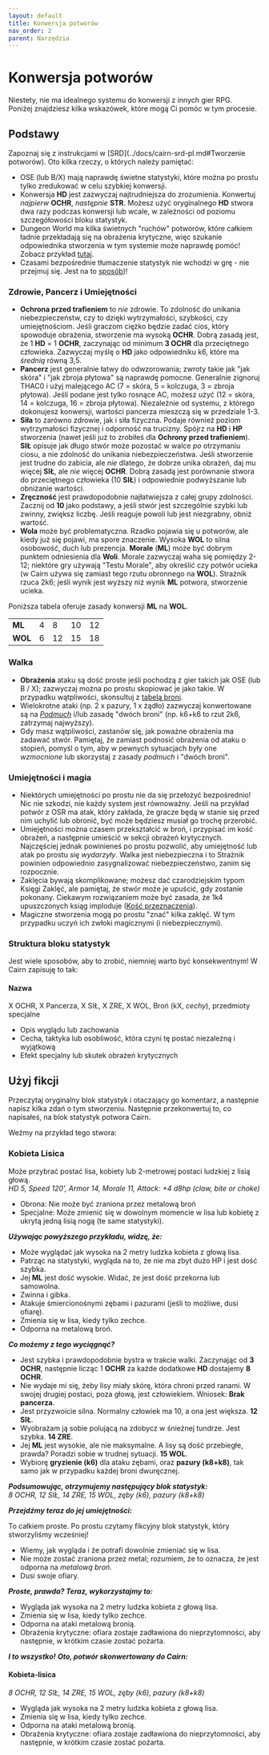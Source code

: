 ```yaml
---
layout: default
title: Konwersja potworów
nav_order: 2
parent: Narzędzia
---
```


# Konwersja potworów

Niestety, nie ma idealnego systemu do konwersji z innych gier RPG.  
Poniżej znajdziesz kilka wskazówek, które mogą Ci pomóc w tym procesie.

## Podstawy

Zapoznaj się z instrukcjami w [SRD](../docs/cairn-srd-pl.md#Tworzenie potworów). Oto kilka rzeczy, o których należy pamiętać:

- OSE (lub B/X) mają naprawdę świetne statystyki, które można po prostu tylko zredukować w celu szybkiej konwersji.
- Konwersja **HD** jest zazwyczaj najtrudniejsza do zrozumienia. Konwertuj _najpierw_ **OCHR**, _następnie_ **STR**. Możesz użyć oryginalnego **HD** stwora dwa razy podczas konwersji lub wcale, w zależności od poziomu szczegółowości bloku statystyk.
- Dungeon World ma kilka świetnych "ruchów" potworów, które całkiem ładnie przekładają się na obrażenia krytyczne, więc szukanie odpowiednika stworzenia w tym systemie może naprawdę pomóc! Zobacz przykład [tutaj](http://codex.dungeon-world.com/monster/5698559156420608).
- Czasami bezpośrednie tłumaczenie statystyk nie wchodzi w grę - nie przejmuj się. Jest na to [sposób](#użyj-fikcji))!

### Zdrowie, Pancerz i Umiejętności

- **Ochrona przed trafieniem** to _nie_ zdrowie. To zdolność do unikania niebezpieczeństw, czy to dzięki wytrzymałości, szybkości, czy umiejętnościom. Jeśli graczom ciężko będzie zadać cios, który spowoduje obrażenia, stworzenie ma wysoką **OCHR**. Dobrą zasadą jest, że 1 **HD** = 1 **OCHR**, zaczynając od minimum **3 OCHR** dla przeciętnego człowieka. Zazwyczaj myślę o **HD** jako odpowiedniku k6, które ma _średnią_ równą 3,5.
- **Pancerz** jest generalnie łatwy do odwzorowania; zwroty takie jak "jak skóra" i "jak zbroja płytowa" są naprawdę pomocne. Generalnie zignoruj THAC0 i użyj malejącego AC (7 = skóra, 5 = kolczuga, 3 = zbroja płytowa). Jeśli podane jest tylko rosnące AC, możesz użyć (12 = skóra, 14 = kolczuga, 16 = zbroja płytowa). Niezależnie od systemu, z którego dokonujesz konwersji, wartości pancerza mieszczą się w przedziale 1-3.
- **Siła** to zarówno zdrowie, jak i siła fizyczna.  Podaje również poziom wytrzymałości fizycznej i odporność na trucizny.  Spójrz na **HD** i **HP** stworzenia (nawet jeśli już to zrobiłeś dla **Ochrony przed trafieniem**). **SIŁ** opisuje jak długo stwór może pozostać w walce _po_ otrzymaniu ciosu, a nie zdolność do unikania niebezpieczeństwa. Jeśli stworzenie jest trudne do zabicia, ale _nie_ dlatego, że dobrze unika obrażeń, daj mu więcej **SIŁ**, ale _nie_ więcej **OCHR**. Dobrą zasadą jest porównanie stwora do przeciętnego człowieka (10 **SIŁ**) i odpowiednie podwyższanie lub obniżanie wartości.
- **Zręczność** jest prawdopodobnie najłatwiejsza z całej grupy zdolności. Zacznij od **10** jako podstawy, a jeśli stwór jest szczególnie szybki lub zwinny, zwiększ liczbę. Jeśli reaguje powoli lub jest niezgrabny, obniż wartość.
- **Wola** może być problematyczna. Rzadko pojawia się u potworów, ale kiedy już się pojawi, ma spore znaczenie. Wysoka **WOL** to silna osobowość, duch lub prezencja. **Morale** (**ML**) może być dobrym punktem odniesienia dla **Woli**. Morale zazwyczaj waha się pomiędzy 2-12; niektóre gry używają "Testu Morale", aby określić czy potwór ucieka (w Cairn używa się zamiast tego rzutu obronnego na **WOL**). Strażnik rzuca 2k6; jeśli wynik jest wyższy niż wynik **ML** potwora, stworzenie ucieka.

Poniższa tabela oferuje zasady konwersji **ML** na **WOL**.

|         |     |     |     |     |
| ------- | --- | --- | --- | --- |
| **ML**  | 4   | 8   | 10  | 12  |
| **WOL** | 6   | 12  | 15  | 18  |

### Walka

- **Obrażenia** ataku są dość proste jeśli pochodzą z gier takich jak OSE (lub B / X); zazwyczaj można po prostu skopiować je jako takie. W przypadku wątpliwości, skonsultuj z [tabelą broni](../docs/cairn-srd-pl.md/#broń).
- Wielokrotne ataki (np. 2 x pazury, 1 x żądło) zazwyczaj konwertowane są na [_Podmuch_](../docs/cairn-srd-pl.md/#podmuch) i/lub zasadę "dwóch broni" (np. k6+k6 to rzut 2k6, zatrzymaj najwyższy).
- Gdy masz wątpliwości, zastanów się, jak poważne obrażenia ma zadawać stwór. Pamiętaj, że zamiast podnosić obrażenia od ataku o stopień, pomyśl o tym, aby w pewnych sytuacjach były one _wzmocnione_ lub skorzystaj z zasady _podmuch_ i "dwóch broni".

### Umiejętności i magia

- Niektórych umiejętności po prostu nie da się przełożyć bezpośrednio! Nic nie szkodzi, nie każdy system jest równoważny. Jeśli na przykład potwór z OSR ma atak, który zakłada, że gracze będą w stanie się przed nim uchylić lub obronić, być może będziesz musiał go trochę przerobić.
- Umiejętności można czasem przekształcić w broń, i przypisać im kość obrażeń, a następnie umieścić w sekcji obrażeń krytycznych. Najczęściej jednak powinieneś po prostu pozwolić, aby umiejętność lub atak po prostu _się wydarzyły_. Walka jest niebezpieczna i to Strażnik powinien odpowiednio zasygnalizować niebezpieczeństwo, zanim się rozpocznie.
- Zaklęcia bywają skomplikowane; możesz dać czarodziejskim typom Księgi Zaklęć, ale pamiętaj, że stwór może je upuścić, gdy zostanie pokonany. Ciekawym rozwiązaniem może być zasada, że 1k4 upuszczonych ksiąg imploduje ([Kość przeznaczenia](../docs/cairn-srd-pl.md/#kość-przeznaczenia)).
- Magiczne stworzenia mogą po prostu "znać" kilka zaklęć. W tym przypadku uczyń ich zwłoki magicznymi (i niebezpiecznymi).

### Struktura bloku statystyk

Jest wiele sposobów, aby to zrobić, niemniej warto być konsekwentnym! W Cairn zapisuję to tak:


#### Nazwa

X OCHR, X Pancerza, X SIŁ, X ZRE, X WOL, Broń (kX, _cechy_), przedmioty specjalne

- Opis wyglądu lub zachowania
- Cecha, taktyka lub osobliwość, która czyni tę postać niezależną i wyjątkową
- Efekt specjalny lub skutek obrażeń krytycznych


## Użyj fikcji

Przeczytaj oryginalny blok statystyk i otaczający go komentarz, a następnie napisz kilka zdań o tym stworzeniu. Następnie przekonwertuj to, co napisałeś, na blok statystyk potwora Cairn.

Weźmy na przykład tego stwora:

### Kobieta Lisica

Może przybrać postać lisa, kobiety lub 2-metrowej postaci ludzkiej z lisią głową.  
_HD 5, Speed 120', Armor 14, Morale 11, Attack: +4 d8hp (claw, bite or choke)_

- Obrona: Nie może być zraniona przez metalową broń
- Specjalne: Może zmienić się w dowolnym momencie w lisa lub kobietę z ukrytą jedną lisią nogą (te same statystyki).

_**Używając powyższego przykładu, widzę, że:**_  

- Może wyglądać jak wysoka na 2 metry ludzka kobieta z głową lisa.
- Patrząc na statystyki, wygląda na to, że nie ma zbyt dużo HP i jest dość szybka.
- Jej **ML** jest dość wysokie. Widać, że jest dość przekorna lub samowolna.
- Zwinna i gibka.
- Atakuje śmiercionośnymi zębami i pazurami (jeśli to możliwe, dusi ofiarę).
- Zmienia się w lisa, kiedy tylko zechce.
- Odporna na metalową broń.

_**Co możemy z tego wyciągnąć?**_  

- Jest szybka i prawdopodobnie bystra w trakcie walki. Zaczynając od **3 OCHR**, następnie licząc 1 **OCHR** za każde dodatkowe **HD** dostajemy **8 OCHR**.
- Nie wydaje mi się, żeby lisy miały skórę, która chroni przed ranami. W swojej drugiej postaci, poza głową, jest człowiekiem. Wniosek: **Brak pancerza**.
- Jest przyzwoicie silna. Normalny człowiek ma 10, a ona jest większa. **12 SIŁ**.
- Wyobrażam ją sobie polującą na zdobycz w śnieżnej tundrze. Jest szybka. **14 ZRE**.
- Jej **ML** jest wysokie, ale nie maksymalne. A lisy są dość przebiegłe, prawda? Poradzi sobie w trudnej sytuacji. **15 WOL**.
- Wybiorę **gryzienie (k6)** dla ataku zębami, oraz **pazury (k8+k8)**, tak samo jak w przypadku każdej broni dwuręcznej.

_**Podsumowując, otrzymujemy następujący blok statystyk:**_  
_8 OCHR, 12 SIŁ, 14 ZRE, 15 WOL, zęby (k6), pazury (k8+k8)_

_**Przejdźmy teraz do jej umiejętności:**_  

To całkiem proste. Po prostu czytamy fikcyjny blok statystyk, który stworzyliśmy wcześniej!

- Wiemy, jak wygląda i że potrafi dowolnie zmieniać się w lisa.
- Nie może zostać zraniona przez metal; rozumiem, że to oznacza, że jest odporna na _metalową broń_.
- Dusi swoje ofiary.

_**Proste, prawda? Teraz, wykorzystajmy to:**_  

- Wygląda jak wysoka na 2 metry ludzka kobieta z głową lisa.
- Zmienia się w lisa, kiedy tylko zechce.
- Odporna na ataki metalową bronią.
- Obrażenia krytyczne: ofiara zostaje zadławiona do nieprzytomności, aby następnie, w krótkim czasie zostać pożarta.

_**I to wszystko!**_
_**Oto, potwór skonwertowany do Cairn:**_

#### Kobieta-lisica

_8 OCHR, 12 SIŁ, 14 ZRE, 15 WOL, zęby (k6), pazury (k8+k8)_

- Wygląda jak wysoka na 2 metry ludzka kobieta z głową lisa.
- Zmienia się w lisa, kiedy tylko zechce.
- Odporna na ataki metalową bronią.
- Obrażenia krytyczne: ofiara zostaje zadławiona do nieprzytomności, aby następnie, w krótkim czasie zostać pożarta.
